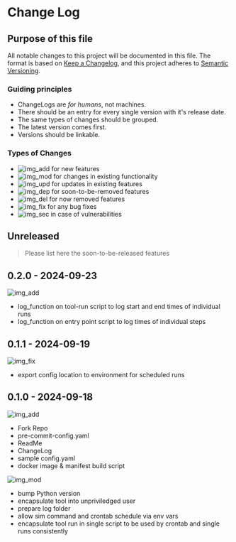 # Change Log

## Purpose of this file

All notable changes to this project will be documented in this file.
The format is based on [Keep a Changelog][web_changelog], and this project adheres to [Semantic Versioning][web_semver].

### Guiding principles

- ChangeLogs are _for humans_, not machines.
- There should be an entry for every single version with it's release date.
- The same types of changes should be grouped.
- The latest version comes first.
- Versions should be linkable.

### Types of Changes

- ![img_add] for new features
- ![img_mod] for changes in existing functionality
- ![img_upd] for updates in existing features
- ![img_dep] for soon-to-be-removed features
- ![img_del] for now removed features
- ![img_fix] for any bug fixes
- ![img_sec] in case of vulnerabilities

## Unreleased

> Please list here the soon-to-be-released features

## 0.2.0 - 2024-09-23

![img_add]

- log_function on tool-run script to log start and end times of individual runs
- log_function on entry point script to log times of individual steps

## 0.1.1 - 2024-09-19

![img_fix]

- export config location to environment for scheduled runs

## 0.1.0 - 2024-09-18

![img_add]

- Fork Repo
- pre-commit-config.yaml
- ReadMe
- ChangeLog
- sample config.yaml
- docker image & manifest build script

![img_mod]

- bump Python version
- encapsulate tool into unpriviledged user
- prepare log folder
- allow sim command and crontab schedule via env vars
- encapsulate tool run in single script to be used by crontab and single runs consistently

<!-- change type images & links -->
[img_add]: https://img.shields.io/badge/-added-green.svg "Added"
[img_mod]: https://img.shields.io/badge/-changed-blue.svg "Changed"
[img_upd]: https://img.shields.io/badge/-updated-orange.svg "Updated"
[img_dep]: https://img.shields.io/badge/-deprecated-yellow.svg "Deprecated"
[img_del]: https://img.shields.io/badge/-removed-lightgrey.svg "Removed"
[img_fix]: https://img.shields.io/badge/-fixed-red.svg "Fixed"
[img_sec]: https://img.shields.io/badge/-security-red.svg "Security"
[web_changelog]: https://keepachangelog.com "Keep a Changelog"
[web_semver]: https://semver.org "Semantic Versioning"
